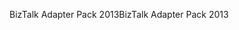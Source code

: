 <span data-ttu-id="67e7d-101">BizTalk Adapter Pack 2013</span><span class="sxs-lookup"><span data-stu-id="67e7d-101">BizTalk Adapter Pack 2013</span></span>